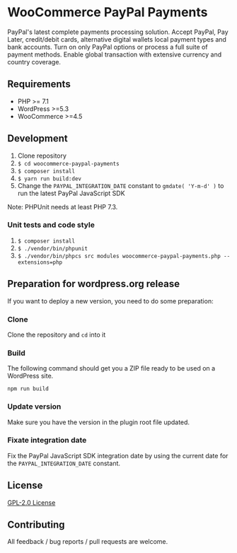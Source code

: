 # WooCommerce PayPal Payments

PayPal's latest complete payments processing solution. Accept PayPal, Pay Later, credit/debit cards, alternative digital wallets local payment types and bank accounts. Turn on only PayPal options or process a full suite of payment methods. Enable global transaction with extensive currency and country coverage.

## Requirements

* PHP >= 7.1
* WordPress >=5.3
* WooCommerce >=4.5

## Development

1. Clone repository
2. `$ cd woocommerce-paypal-payments`
3. `$ composer install`
4. `$ yarn run build:dev`
5. Change the `PAYPAL_INTEGRATION_DATE` constant to `gmdate( 'Y-m-d' )` to run the latest PayPal JavaScript SDK

Note: PHPUnit needs at least PHP 7.3.

### Unit tests and code style

1. `$ composer install`
2. `$ ./vendor/bin/phpunit`
3. `$ ./vendor/bin/phpcs src modules woocommerce-paypal-payments.php --extensions=php`

## Preparation for wordpress.org release

If you want to deploy a new version, you need to do some preparation:

### Clone

Clone the repository and `cd` into it

### Build

The following command should get you a ZIP file ready to be used on a WordPress site.

```
npm run build
```

### Update version

Make sure you have the version in the plugin root file updated.

### Fixate integration date

Fix the PayPal JavaScript SDK integration date by using the current date for the `PAYPAL_INTEGRATION_DATE` constant.

## License

[GPL-2.0 License](LICENSE)

## Contributing

All feedback / bug reports / pull requests are welcome.
